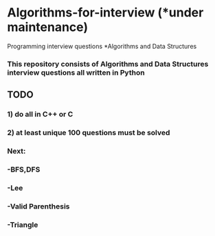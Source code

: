 # Algorithms-for-interview (*under maintenance)
Programming interview questions *Algorithms and Data Structures

### This repository consists of Algorithms and Data Structures interview questions all written in Python 
## TODO
### 1) do all in C++ or C
### 2) at least unique 100 questions must be solved

### Next:
### -BFS,DFS
### -Lee
### -Valid Parenthesis
### -Triangle
